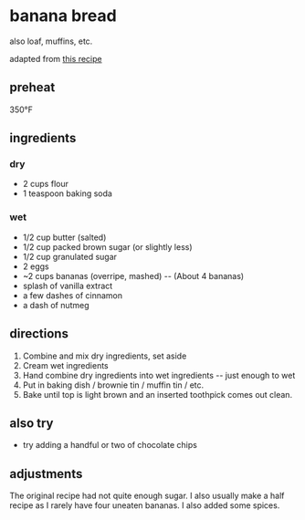 banana bread
============

also loaf, muffins, etc.

adapted from [this recipe][1]

## preheat

350°F

## ingredients

### dry

- 2 cups flour
- 1 teaspoon baking soda

### wet

- 1/2 cup butter (salted)
- 1/2 cup packed brown sugar (or slightly less)
- 1/2 cup granulated sugar
- 2 eggs
- ~2 cups bananas (overripe, mashed) -- (About 4 bananas)
- splash of vanilla extract
- a few dashes of cinnamon
- a dash of nutmeg

## directions

1. Combine and mix dry ingredients, set aside
2. Cream wet ingredients
3. Hand combine dry ingredients into wet ingredients -- just enough to wet
4. Put in baking dish / brownie tin / muffin tin / etc.
5. Bake until top is light brown and an inserted toothpick comes out clean.

## also try

- try adding a handful or two of chocolate chips

## adjustments

The original recipe had not quite enough sugar.  I also usually make a half
recipe as I rarely have four uneaten bananas.  I also added some spices.

[1]: http://allrecipes.com/recipe/20144/banana-banana-bread/
